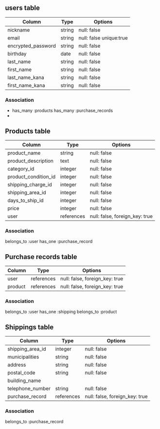 ## users table

| Column             | Type   | Options     |
| ------------------ | ------ | ----------- |
| nickname           | string | null: false |
| email              | string | null: false unique:true |
| encrypted_password | string | null: false |
| birthday           | date   | null: false |
| last_name           | string | null: false |
| first_name          | string | null: false |
| last_name_kana     | string | null: false |
| first_name_kana    | string | null: false |

### Association

- has_many :products 
  has_many :purchase_records 
- 

## Products table

| Column              | Type    | Options     |
| ------------------- | ------- | ----------- |
| product_name        | string  | null: false |
| product_description | text    | null: false |
| category_id            | integer | null: false |
| product_condition_id   | integer | null: false |
| shipping_charge_id     | integer | null: false |
| shipping_area_id       | integer | null: false |
| days_to_ship_id        | integer | null: false |
| price               | integer | null: false |
| user               | references | null: false, foreign_key: true |

### Association
 belongs_to :user
 has_one :purchase_record


## Purchase records table

| Column              | Type       | Options     |
| ------------------- | ---------- | ----------- |
| user               | references | null: false, foreign_key: true |
| product            | references | null: false, foreign_key: true |

### Association
 belongs_to :user
 has_one :shipping
 belongs_to :product

## Shippings table

| Column              | Type    | Options                            |
| ------------------- | ------- | ---------------------------------- |
| shipping_area_id    | integer | null: false                        |
| municipalities      | string  | null: false                        |
| address             | string  | null: false                        |
| postal_code         | string  | null: false                        |
| building_name       |         |                                    |
| telephone_number    | string  | null: false                        |
| purchase_record     | references | null: false, foreign_key: true |

### Association
 belongs_to :purchase_record